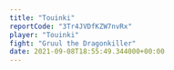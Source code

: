 ```yaml
---
title: "Touinki"
reportCode: "3Tr4JVDfKZW7nvRx"
player: "Touinki"
fight: "Gruul the Dragonkiller"
date: 2021-09-08T18:55:49.344000+00:00
---
```

